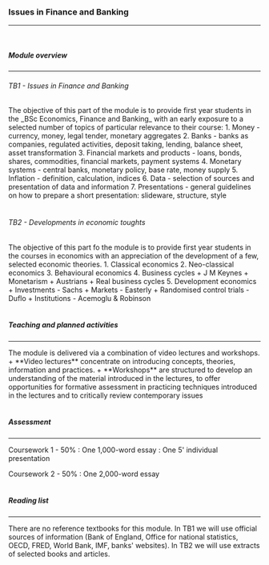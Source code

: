 <h3>Issues in Finance and Banking</h3>
<hr>
<br>

<h5>Module overview</h5>
<hr>

<h6>TB1 - Issues in Finance and Banking</h6>
The objective of this part of the module is to provide first year students in the _BSc Economics, Finance and Banking_ with an early exposure to a selected number of topics of particular relevance to their course:
  1. Money - currency, money, legal tender, monetary aggregates
  2. Banks - banks as companies, regulated activities, deposit taking, lending, balance sheet, asset transformation
  3. Financial markets and products - loans, bonds, shares, commodities, financial markets, payment systems
  4. Monetary systems - central banks, monetary policy, base rate, money supply
  5. Inflation - definition, calculation, indices
  6. Data - selection of sources and presentation of data and information
  7. Presentations - general guidelines on how to prepare a short presentation: slideware, structure, style
<br><br>

<h6>TB2 - Developments in economic toughts</h6>
The objective of this part fo the module is to provide first year students in the courses in economics with an appreciation of the development of a few, selected economic theories. 
1. Classical economics
2. Neo-classical economics
3. Behavioural economics
4. Business cycles
  + J M Keynes
  + Monetarism
  + Austrians
  + Real business cycles
5. Development economics
  + Investments - Sachs
  + Markets - Easterly
  + Randomised control trials - Duflo
  + Institutions - Acemoglu & Robinson
<br><br>


<h5>Teaching and planned activities</h5>
<hr>
The module is delivered via a combination of video lectures and workshops.
<br>
+ **Video lectures** concentrate on introducing concepts, theories, information and practices.
+ **Workshops** are structured to develop an understanding of the material introduced in the lectures, to offer opportunities for formative assessment in practicing techniques introduced in the lectures and to critically review contemporary issues
<br><br>

<h5>Assessment</h5>
<hr>
Coursework 1 - 50%
: One 1,000-word essay
: One 5' individual presentation

Coursework 2 - 50%
: One 2,000-word essay
<br><br>


<h5>Reading list</h5>
<hr>
There are no reference textbooks for this module. In TB1 we will use official sources of information (Bank of England, Office for national statistics, OECD, FRED, World Bank, IMF, banks' websites). In TB2 we will use extracts of selected books and articles.

